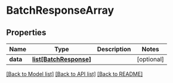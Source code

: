 # BatchResponseArray

## Properties
Name | Type | Description | Notes
------------ | ------------- | ------------- | -------------
**data** | [**list[BatchResponse]**](BatchResponse.md) |  | [optional] 

[[Back to Model list]](../README.md#documentation-for-models) [[Back to API list]](../README.md#documentation-for-api-endpoints) [[Back to README]](../README.md)

